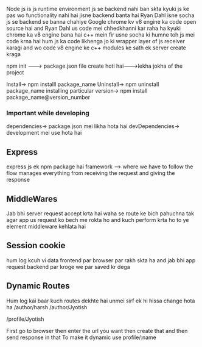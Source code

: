 Node js is js runtime environment
js se backend nahi ban skta
kyuki js ke pas wo functionality nahi hai jisne backend banta hai
Ryan Dahl isne socha js se backend se banna chahiye
Google chrome kv v8 engine ka code open source hai and Ryan Dahl us code mei chhedkhanni kar raha ha
kyuki chrome ka v8 engine bana hai c++ mein
fir usne socha ki humne toh js mei code krna hai
hum js ka code likhenga jo ki wrapper layer of js receiver karagi and wo code v8
engine ke c++ modules ke sath ek server create kraga


npm init ---> package.json file create hoti hai--->lekha jokha of the project

Install-> npm installl package_name
Uninstall-> npm uninstall package_name
installing particular version-> npm install package_name@version_number

### Important while developing
dependencies-> package.json mei likha hota hai
devDependencies-> development mei use hota hai

## Express
express js ek npm package hai
framework --> where we have to follow the flow
 manages everything from receiving the request and giving the response

## MiddleWares
Jab bhi server request accept krta hai waha se route ke bich pahuchna tak
agar app us request ko bech me rokta ho and kuch perform krta ho to ye element middleware kehlata hai

## Session cookie
hum log kcuh vi data frontend par browser par rakh skta ha and 
jab bhi app request backend par kroge we par saved kr dega

## Dynamic Routes
Hum log kai baar kuch routes dekhte hai unmei sirf ek hi hissa change hota ha
/author/harsh
/author/Jyotish

/profile/Jyotish

First go to browser then enter the url you want then create that and then send response in that
To make it dynamic use profile/:name
